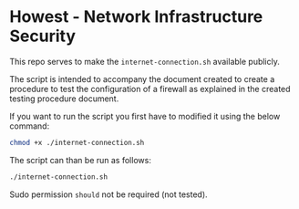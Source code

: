 # Howest - Network Infrastructure Security

This repo serves to make the ``internet-connection.sh`` available publicly.

The script is intended to accompany the document created to create a procedure to test the configuration of a firewall as explained in the created testing procedure document.

If you want to run the script you first have to modified it using the below command:
 ```bash
chmod +x ./internet-connection.sh
 ```

The script can than be run as follows:
```bash
./internet-connection.sh
```

Sudo permission ``should`` not be required (not tested).